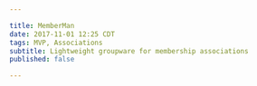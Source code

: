 ```yaml
---

title: MemberMan
date: 2017-11-01 12:25 CDT
tags: MVP, Associations
subtitle: Lightweight groupware for membership associations
published: false

---
```

